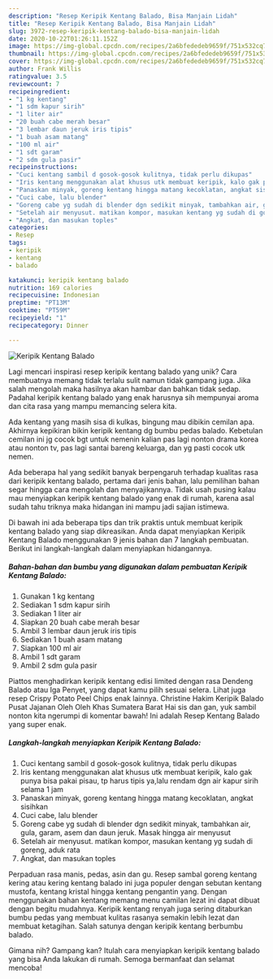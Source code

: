 ```yaml
---
description: "Resep Keripik Kentang Balado, Bisa Manjain Lidah"
title: "Resep Keripik Kentang Balado, Bisa Manjain Lidah"
slug: 3972-resep-keripik-kentang-balado-bisa-manjain-lidah
date: 2020-10-22T01:26:11.152Z
image: https://img-global.cpcdn.com/recipes/2a6bfededeb9659f/751x532cq70/keripik-kentang-balado-foto-resep-utama.jpg
thumbnail: https://img-global.cpcdn.com/recipes/2a6bfededeb9659f/751x532cq70/keripik-kentang-balado-foto-resep-utama.jpg
cover: https://img-global.cpcdn.com/recipes/2a6bfededeb9659f/751x532cq70/keripik-kentang-balado-foto-resep-utama.jpg
author: Frank Willis
ratingvalue: 3.5
reviewcount: 7
recipeingredient:
- "1 kg kentang"
- "1 sdm kapur sirih"
- "1 liter air"
- "20 buah cabe merah besar"
- "3 lembar daun jeruk iris tipis"
- "1 buah asam matang"
- "100 ml air"
- "1 sdt garam"
- "2 sdm gula pasir"
recipeinstructions:
- "Cuci kentang sambil d gosok-gosok kulitnya, tidak perlu dikupas"
- "Iris kentang menggunakan alat khusus utk membuat keripik, kalo gak punya bisa pakai pisau, tp harus tipis ya,lalu rendam dgn air kapur sirih selama 1 jam"
- "Panaskan minyak, goreng kentang hingga matang kecoklatan, angkat sisihkan"
- "Cuci cabe, lalu blender"
- "Goreng cabe yg sudah di blender dgn sedikit minyak, tambahkan air, gula, garam, asem dan daun jeruk. Masak hingga air menyusut"
- "Setelah air menyusut. matikan kompor, masukan kentang yg sudah di goreng, aduk rata"
- "Angkat, dan masukan toples"
categories:
- Resep
tags:
- keripik
- kentang
- balado

katakunci: keripik kentang balado 
nutrition: 169 calories
recipecuisine: Indonesian
preptime: "PT13M"
cooktime: "PT59M"
recipeyield: "1"
recipecategory: Dinner

---
```



![Keripik Kentang Balado](https://img-global.cpcdn.com/recipes/2a6bfededeb9659f/751x532cq70/keripik-kentang-balado-foto-resep-utama.jpg)

Lagi mencari inspirasi resep keripik kentang balado yang unik? Cara membuatnya memang tidak terlalu sulit namun tidak gampang juga. Jika salah mengolah maka hasilnya akan hambar dan bahkan tidak sedap. Padahal keripik kentang balado yang enak harusnya sih mempunyai aroma dan cita rasa yang mampu memancing selera kita.

Ada kentang yang masih sisa di kulkas, bingung mau dibikin cemilan apa. Akhirnya kepikiran bikin keripik kentang dg bumbu pedas balado. Kebetulan cemilan ini jg cocok bgt untuk nemenin kalian pas lagi nonton drama korea atau nonton tv, pas lagi santai bareng keluarga, dan yg pasti cocok utk nemen.

Ada beberapa hal yang sedikit banyak berpengaruh terhadap kualitas rasa dari keripik kentang balado, pertama dari jenis bahan, lalu pemilihan bahan segar hingga cara mengolah dan menyajikannya. Tidak usah pusing kalau mau menyiapkan keripik kentang balado yang enak di rumah, karena asal sudah tahu triknya maka hidangan ini mampu jadi sajian istimewa.


Di bawah ini ada beberapa tips dan trik praktis untuk membuat keripik kentang balado yang siap dikreasikan. Anda dapat menyiapkan Keripik Kentang Balado menggunakan 9 jenis bahan dan 7 langkah pembuatan. Berikut ini langkah-langkah dalam menyiapkan hidangannya.

<!--inarticleads1-->

##### Bahan-bahan dan bumbu yang digunakan dalam pembuatan Keripik Kentang Balado:

1. Gunakan 1 kg kentang
1. Sediakan 1 sdm kapur sirih
1. Sediakan 1 liter air
1. Siapkan 20 buah cabe merah besar
1. Ambil 3 lembar daun jeruk iris tipis
1. Sediakan 1 buah asam matang
1. Siapkan 100 ml air
1. Ambil 1 sdt garam
1. Ambil 2 sdm gula pasir


Piattos menghadirkan keripik kentang edisi limited dengan rasa Dendeng Balado atau Iga Penyet, yang dapat kamu pilih sesuai selera. Lihat juga resep Crispy Potato Peel Chips enak lainnya. Christine Hakim Keripik Balado Pusat Jajanan Oleh Oleh Khas Sumatera Barat Hai sis dan gan, yuk sambil nonton kita ngerumpi di komentar bawah! Ini adalah Resep Kentang Balado yang super enak. 

<!--inarticleads2-->

##### Langkah-langkah menyiapkan Keripik Kentang Balado:

1. Cuci kentang sambil d gosok-gosok kulitnya, tidak perlu dikupas
1. Iris kentang menggunakan alat khusus utk membuat keripik, kalo gak punya bisa pakai pisau, tp harus tipis ya,lalu rendam dgn air kapur sirih selama 1 jam
1. Panaskan minyak, goreng kentang hingga matang kecoklatan, angkat sisihkan
1. Cuci cabe, lalu blender
1. Goreng cabe yg sudah di blender dgn sedikit minyak, tambahkan air, gula, garam, asem dan daun jeruk. Masak hingga air menyusut
1. Setelah air menyusut. matikan kompor, masukan kentang yg sudah di goreng, aduk rata
1. Angkat, dan masukan toples


Perpaduan rasa manis, pedas, asin dan gu. Resep sambal goreng kentang kering atau kering kentang balado ini juga populer dengan sebutan kentang mustofa, kentang kristal hingga kentang pengantin yang. Dengan menggunakan bahan kentang memang menu camilan lezat ini dapat dibuat dengan begitu mudahnya. Keripik kentang renyah juga sering ditaburkan bumbu pedas yang membuat kulitas rasanya semakin lebih lezat dan membuat ketagihan. Salah satunya dengan keripik kentang berbumbu balado. 

Gimana nih? Gampang kan? Itulah cara menyiapkan keripik kentang balado yang bisa Anda lakukan di rumah. Semoga bermanfaat dan selamat mencoba!
